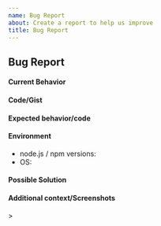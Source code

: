 ```yaml
---
name: Bug Report
about: Create a report to help us improve
title: Bug Report
---
```


<!--- Please note this repository's Issue Tracker is not being watched.
Issues are instead being tracked in our public Jira project:
https://jira.mongodb.org/projects/COMPASS/summary
-->
<!--- Provide a general summary of the issue in the Title above -->

## Bug Report

#### Current Behavior
<!--- A clear and concise description of the behavior -->

#### Code/Gist
<!--- Any code, gist links, or repo links you have available that would be helpful for debugging -->


#### Expected behavior/code
<!--- A clear and concise description of what you expected to happen (or code). -->

#### Environment
<!--
- node.js / npm versions: [e.g. node v10.3.0 / npm 6.7.1]
- OS: [e.g. OSX 10.13.4, Windows 10]
-->
- node.js / npm versions:
- OS: 

#### Possible Solution
<!--- Only if you have suggestions on a fix for the bug -->

#### Additional context/Screenshots
<!--- Add any other context about the problem here. If applicable, add screenshots to help explain. -->>
